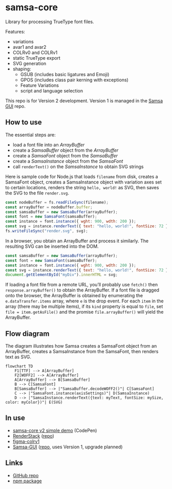# samsa-core
Library for processing TrueType font files.

Features:

* variations
* avar1 and avar2
* COLRv0 and COLRv1
* static TrueType export
* SVG generation
* shaping:
  * GSUB (includes basic ligatures and Emoji)
  * GPOS (includes class pair kerning with exceptions)
  * Feature Variations
  * script and language selection

This repo is for Version 2 development. Version 1 is managed in the [Samsa GUI](https://github.com/Lorp/samsa) repo.

## How to use

The essential steps are:
* load a font file into an _ArrayBuffer_
* create a _SamsaBuffer_ object from the _ArrayBuffer_
* create a _SamsaFont_ object from the _SamsaBuffer_
* create a _SamsaInstance_ object from the _SamsaFont_
* call `renderText()` on the _SamsaInstance_ to obtain SVG strings

Here is sample code for Node.js that loads `filename` from disk, creates a SamsaFont object, creates a SamsaInstance object with variation axes set to certain locations, renders the string `hello, world!` as SVG, then saves the SVG to the file `render.svg`.

```javascript
const nodeBuffer = fs.readFileSync(filename);
const arrayBuffer = nodeBuffer.buffer;
const samsaBuffer = new SamsaBuffer(arrayBuffer);
const font = new SamsaFont(samsaBuffer);
const instance = font.instance({ wght: 900, wdth: 200 });
const svg = instance.renderText({ text: "hello, world!", fontSize: 72 });
fs.writeFileSync("render.svg", svg);
```

In a browser, you obtain an ArrayBuffer and process it similarly. The resulting SVG can be inserted into the DOM.

```javascript
const samsaBuffer = new SamsaBuffer(arrayBuffer);
const font = new SamsaFont(samsaBuffer);
const instance = font.instance({ wght: 900, wdth: 200 });
const svg = instance.renderText({ text: "hello, world!", fontSize: 72 });
document.getElementById("myDiv").innerHTML = svg;
```

If loading a font file from a remote URL, you’ll probably use `fetch()` then `response.arrayBuffer()` to obtain the ArrayBuffer. If a font file is dragged onto the browser, the ArrayBuffer is obtained by enumerating the `e.dataTransfer.items` array, where `e` is the drop event. For each `item` in the array (there may be multiple items), if its `kind` property is equal to `file`, set `file = item.getAsFile()` and the promise `file.arrayBuffer()` will yield the ArrayBuffer.

## Flow diagram
The diagram illustrates how Samsa creates a SamsaFont object from an ArrayBuffer, creates a SamsaInstance from the SamsaFont, then renders text as SVG.

```mermaid
flowchart TD
    F1[TTF] --> A[ArrayBuffer]
    F2[WOFF2] --> A[ArrayBuffer]
    A[ArrayBuffer] --> B[SamsaBuffer]
    B --> C[SamsaFont]
    B[SamsaBuffer] --> |"SamsaBuffer.decodeWOFF2()"| C[SamsaFont]
    C --> |"SamsaFont.instance(axisSettings)"| D(SamsaInstance)
    D --> |"SamsaInstance.renderText({text: myText, fontSize: mySize, color: myColor})"| E(SVG)
```

## In use

* [samsa-core v2 simple demo](https://codepen.io/lorp/pen/LYXgZdr) (CodePen)
* [RenderStack](https://lorp.github.io/renderstack/dist/) ([repo](https://github.com/Lorp/renderstack))
* [figma-colrv1](https://github.com/Lorp/figma-colrv1)
* [Samsa-GUI](https://lorp.github.io/samsa/src/samsa-gui.html) ([repo](https://github.com/Lorp/samsa), uses Version 1, upgrade planned)

## Links

* [GitHub repo](https://github.com/Lorp/samsa-core)
* [npm package](https://www.npmjs.com/package/samsa-core)
